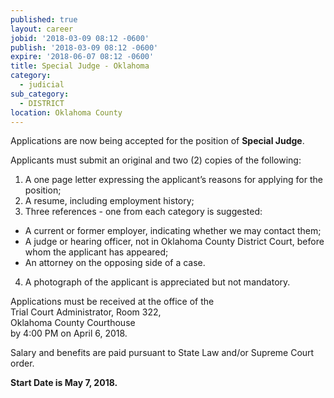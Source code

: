 ```yaml
---
published: true
layout: career
jobid: '2018-03-09 08:12 -0600'
publish: '2018-03-09 08:12 -0600'
expire: '2018-06-07 08:12 -0600'
title: Special Judge - Oklahoma
category:
  - judicial
sub_category:
  - DISTRICT
location: Oklahoma County
---
```

Applications are now being accepted for the position of **Special Judge**. 

Applicants must submit an original and two (2) copies of the following:

1. A one page letter expressing the applicant’s reasons for applying for the position;
2. A resume, including employment history;
3. Three references - one from each category is suggested: 
 - A current or former employer, indicating whether we may contact them;
 - A judge or hearing officer, not in Oklahoma County District Court, before whom the applicant has appeared;
 - An attorney on the opposing side of a case.
4. A photograph of the applicant is appreciated but not mandatory. 

Applications must be received at the office of the  
Trial Court Administrator, Room 322,   
Oklahoma County Courthouse  
by 4:00 PM on April 6, 2018.

Salary and benefits are paid pursuant to State Law and/or Supreme Court order.

**Start Date is May 7, 2018.**
